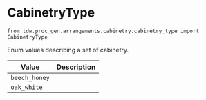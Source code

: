 # CabinetryType

`from tdw.proc_gen.arrangements.cabinetry.cabinetry_type import CabinetryType`

Enum values describing a set of cabinetry.

| Value | Description |
| --- | --- |
| `beech_honey` |  |
| `oak_white` |  |